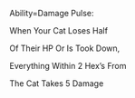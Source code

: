 Ability=Damage Pulse:

When Your Cat Loses Half

Of Their HP Or Is Took Down,

Everything Within 2 Hex’s From

The Cat Takes 5 Damage
